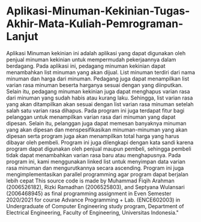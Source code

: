 # Aplikasi-Minuman-Kekinian-Tugas-Akhir-Mata-Kuliah-Pemrograman-Lanjut

Aplikasi Minuman kekinian ini adalah aplikasi yang dapat digunakan oleh penjual minuman kekinian untuk mempermudah pekerjaannya dalam berdagang. Pada aplikasi ini, pedagang minuman kekinian dapat menambahkan list minuman yang akan dijual. List minuman terdiri dari nama minuman dan harga dari minuman. Pedagang juga dapat menampilkan list varian rasa minuman beserta harganya sesuai dengan yang diinputkan. Selain itu, pedagang minuman kekinian juga dapat menghapus varian rasa dari minuman yang sudah habis atau kurang laku. Sehingga, list varian rasa yang akan ditampilkan akan sesuai dengan list varian rasa minuman setelah salah satu varian rasa dihapus. Pada program ini juga terdapat fitur bagi pelanggan untuk menampilkan varian rasa dari minuman yang dapat dipesan. Selain itu, pelanggan juga dapat memesan banyaknya minuman yang akan dipesan dan menspesifikasikan minuman-minuman yang akan dipesan serta program juga akan menampilkan total harga yang harus dibayar oleh pembeli. Program ini juga dilengkapi dengan kata sandi karena program dapat digunakan oleh penjual maupun pembeli, sehingga pembeli tidak dapat menambahkan varian rasa baru atau menghapusnya.
Pada program ini, kami menggunakan linked list untuk menyimpan data varian rasa minuman dan mengurutkannya secara ascending. Program ini juga mengimplementasikan parallel programming agar program dapat berjalan lebih cepat
This source code is made by Muhammad Fiqih Arahman (2006526182), Rizki Ramadhan (2006525803), and Septyana Wulansari (2006468945) as final programming assignment in Even Semester 2020/2021 for course Advance Programming + Lab. (ENCE602003) in Undergraduate of Computer Engineering study program, Department of Electrical Engineering, Faculty of Engineering, Universitas Indonesia."
